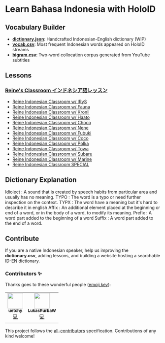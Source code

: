 # Learn Bahasa Indonesia with HoloID

## Vocabulary Builder

- **[dictionary.json](./dictionary.json)**: Handcrafted Indonesian-English dictionary (WIP)
- **[vocab.csv](./vocab.csv)**: Most frequent Indonesian words appeared on HoloID streams
- **[bigram.csv](./bigram.csv)**: Two-word collocation corpus generated from YouTube subtitles

## Lessons

### [Reine's Classroom インドネシア語レッスン](https://www.youtube.com/playlist?list=PLrALGrrF-6IXJmqtqVxjyUvOsFgIwrAwj)

- [Reine Indonesian Classroom w/ IRyS](https://www.youtube.com/watch?v=wsoCTHLgfek)
- [Reine Indonesian Classroom w/ Fauna](https://www.youtube.com/watch?v=6qxx91dcB8Y)
- [Reine Indonesian Classroom w/ Kronii](https://www.youtube.com/watch?v=kIb5mdTFK1I)
- [Reine Indonesian Classroom w/ Haato](https://www.youtube.com/watch?v=nP04fYGHG4A)
- [Reine Indonesian Classroom w/ Choco](https://www.youtube.com/watch?v=zVVh4o-vzeY)
- [Reine Indonesian Classroom w/ Nene](https://www.youtube.com/watch?v=-xPB9ivpKoQ)
- [Reine Indonesian Classroom w/ Fubuki](https://www.youtube.com/watch?v=qMQwA-tgeXY)
- [Reine Indonesian Classroom w/ Coco](https://www.youtube.com/watch?v=QrHQdWgFZTk)
- [Reine Indonesian Classroom w/ Polka](https://www.youtube.com/watch?v=JjHTGgQDzyE)
- [Reine Indonesian Classroom w/ Towa](https://www.youtube.com/watch?v=0InNhljzzsA)
- [Reine Indonesian Classroom w/ Subaru](https://www.youtube.com/watch?v=UH36-bo0qKE)
- [Reine Indonesian Classroom w/ Marine](https://www.youtube.com/watch?v=R-LxzgPRK68)
- [Reine Indonesian Classroom SPECIAL](https://www.youtube.com/watch?v=GNWKINdJEXk)

## Dictionary Explanation
Idiolect : A sound that is created by speech habits from particular area and usually has no meaning.
TYPO : The word is a typo or need further inspection on the context.
TYPX : The word have a meaning but it's hard to describe it in english
Affix : An additional element placed at the beginning or end of a word, or in the body of a word, to modify its meaning.
Prefix : A word part added to the beginning of a word
Suffix : A word part added to the end of a word.

## Contribute

If you are a native Indonesian speaker, help us improving the **dictionary.csv**, adding lessons, and building a website hosting a searchable ID-EN dictionary.

### Contributors ✨

Thanks goes to these wonderful people ([emoji key](https://allcontributors.org/docs/en/emoji-key)):

<!-- ALL-CONTRIBUTORS-LIST:START - Do not remove or modify this section -->
<!-- prettier-ignore-start -->
<!-- markdownlint-disable -->
<table>
  <tr>
    <td align="center"><a href="https://github.com/uetchy"><img src="https://avatars.githubusercontent.com/u/431808?v=4?s=50" width="50px;" alt=""/><br /><sub><b>uetchy</b></sub></a><br /><a href="https://github.com/holodata/learn-bahasa-indonesia/commits?author=uetchy" title="Code">💻</a></td>
    <td align="center"><a href="https://github.com/LukasPurbaW"><img src="https://avatars.githubusercontent.com/u/72651891?v=4?s=50" width="50px;" alt=""/><br /><sub><b>LukasPurbaW</b></sub></a><br /><a href="https://github.com/holodata/learn-bahasa-indonesia/commits?author=LukasPurbaW" title="Code">💻</a></td>
  </tr>
</table>

<!-- markdownlint-restore -->
<!-- prettier-ignore-end -->

<!-- ALL-CONTRIBUTORS-LIST:END -->

This project follows the [all-contributors](https://github.com/all-contributors/all-contributors) specification. Contributions of any kind welcome!
